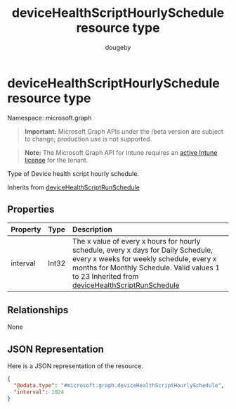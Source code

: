 ﻿---
title: "deviceHealthScriptHourlySchedule resource type"
description: "Type of Device health script hourly schedule."
author: "dougeby"
localization_priority: Normal
ms.prod: "intune"
doc_type: resourcePageType
---

# deviceHealthScriptHourlySchedule resource type

Namespace: microsoft.graph

> **Important:** Microsoft Graph APIs under the /beta version are subject to change; production use is not supported.

> **Note:** The Microsoft Graph API for Intune requires an [active Intune license](https://go.microsoft.com/fwlink/?linkid=839381) for the tenant.

Type of Device health script hourly schedule.

Inherits from [deviceHealthScriptRunSchedule](../resources/intune-devices-devicehealthscriptrunschedule.md)

## Properties

| Property | Type  | Description                                                                                                                                                                                                                                                                                  |
| :------- | :---- | :------------------------------------------------------------------------------------------------------------------------------------------------------------------------------------------------------------------------------------------------------------------------------------------- |
| interval | Int32 | The x value of every x hours for hourly schedule, every x days for Daily Schedule, every x weeks for weekly schedule, every x months for Monthly Schedule. Valid values 1 to 23 Inherited from [deviceHealthScriptRunSchedule](../resources/intune-devices-devicehealthscriptrunschedule.md) |

## Relationships

None

## JSON Representation

Here is a JSON representation of the resource.

<!-- {
  "blockType": "resource",
  "@odata.type": "microsoft.graph.deviceHealthScriptHourlySchedule"
}
-->

```json
{
  "@odata.type": "#microsoft.graph.deviceHealthScriptHourlySchedule",
  "interval": 1024
}
```
